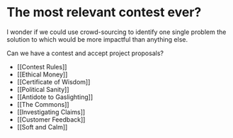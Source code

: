 # The most relevant contest ever?


I wonder if we could use crowd-sourcing to identify one single problem the solution to which would be more impactful than anything else.

Can we have a contest and accept project proposals?

- [[Contest Rules]]  
- [[Ethical Money]]  
- [[Certificate of Wisdom]]  
- [[Political Sanity]]  
- [[Antidote to Gaslighting]]  
- [[The Commons]]  
- [[Investigating Claims]]  
- [[Customer Feedback]]  
- [[Soft and Calm]]  
